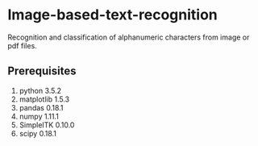 # Image-based-text-recognition
Recognition and classification of alphanumeric characters from image or pdf files.

## Prerequisites
1. python 3.5.2
2. matplotlib 1.5.3
3. pandas 0.18.1
4. numpy 1.11.1
5. SimpleITK 0.10.0
6. scipy 0.18.1

